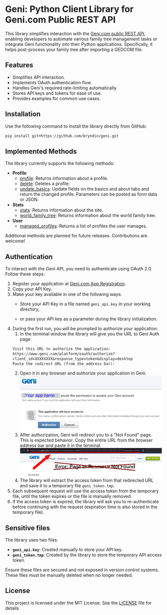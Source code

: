 # Geni: Python Client Library for Geni.com Public REST API

This library simplifies interaction with the [Geni.com public REST API](https://www.geni.com/platform/developer/index), enabling developers to automate various family tree management tasks or integrate Geni functionality into their Python applications. Specifically, it helps post-process your family tree after importing a GEDCOM file.


## Features
- Simplifies API interaction.
- Implements OAuth authentication flow.
- Handles Geni's required rate-limiting automatically.
- Stores API keys and tokens for ease of use.
- Provides examples for common use cases.

## Installation
Use the following command to install the library directly from GitHub:
```bash
pip install git+https://github.com/bryndin/geni.git
```

## Implemented Methods
The library currently supports the following methods:

* **Profile**
  - [profile](https://www.geni.com/platform/developer/help/api?path=profile): Returns information about a profile. 
  - [delete](https://www.geni.com/platform/developer/help/api?path=profile%2Fdelete): Deletes a profile.
  - [update_basics](https://www.geni.com/platform/developer/help/api?path=profile%2Fupdate-basics): Update fields on the basics and about tabs and return the changed profile. Parameters can be posted as form data or JSON.
* **Stats**
  - [stats](https://www.geni.com/platform/developer/help/api?path=stats): Returns information about the site.
  - [world_family_tree](https://www.geni.com/platform/developer/help/api?path=stats%2Fworld-family-tree): Returns information about the world family tree.
* **User**
  - [managed_profiles](https://www.geni.com/platform/developer/help/api?path=user%2Fmanaged-profiles): Returns a list of profiles the user manages.

Additional methods are planned for future releases. Contributions are welcome!

## Authentication
To interact with the Geni API, you need to authenticate using OAuth 2.0. Follow these steps:

1. Register your application at [Geni.com App Registration](https://www.geni.com/platform/developer/help/oauth_extensions).
2. Copy your API Key.
3. Make your key available in one of the following ways:
    - Store your API Key in a file named `geni_api.key` in your working directory,
      
    - or pass your API key as a parameter during the library initialization.
4. During the first run, you will be prompted to authorize your application:
   1. In the terminal window the library will give you the URL to Geni Auth page
    ```
    Visit this URL to authorize the application:
    https://www.geni.com/platform/oauth/authorize?client_id=XXXXXXXX&response_type=token&display=desktop
    Paste the redirect URL (from the address bar):
    ```
   2. Open it in any browser and authorize your application in Geni.
    ![Geni Auth Page Screenshot](./docs/_static/auth_ask.png)
   3. After authorization, Geni will redirect you to a "Not Found" page. This is expected behavior. Copy the entire URL from the browser address bar and paste it in the terminal.
    ![Geni Redirect URL Location Screenshot](./docs/_static/auth_redirect_url.png)
   4. The library will extract the access token from that redirected URL and save it to a temporary file `geni_token.tmp`.
5. Each subsequent request will use the access token from the temporary file, until the token expires or the file is manually removed.
6. If the access token is expired, the library will ask you to re-authenticate before continuing with the request (expiration time is also stored in the temporary file).

## Sensitive files
The library uses two files:

- **`geni_api.key`**: Created manually to store your API key.
- **`geni_token.tmp`**: Created by the library to store the temporary API access token.

Ensure these files are secured and not exposed in version control systems. These files must be manually deleted when no longer needed.

## License
This project is licensed under the MIT License. See the [LICENSE](./LICENSE) file for details.

